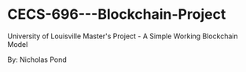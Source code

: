 # CECS-696---Blockchain-Project
University of Louisville Master's Project - A Simple Working Blockchain Model

By: Nicholas Pond
